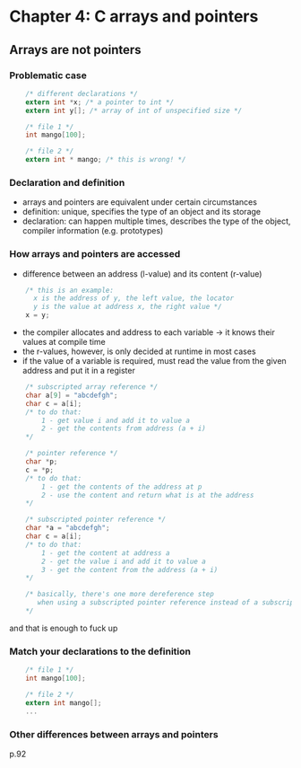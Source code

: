 # Chapter 4: C arrays and pointers

## Arrays are not pointers


### Problematic case
~~~C
    /* different declarations */
    extern int *x; /* a pointer to int */
    extern int y[]; /* array of int of unspecified size */

    /* file 1 */
    int mango[100];

    /* file 2 */
    extern int * mango; /* this is wrong! */

~~~


### Declaration and definition
- arrays and pointers are equivalent under certain circumstances
- definition: unique, specifies the type of an object and its storage
- declaration: can happen multiple times, describes the type of the object, compiler information (e.g. prototypes)


### How arrays and pointers are accessed
- difference between an address (l-value) and its content (r-value)

~~~C
    /* this is an example:
      x is the address of y, the left value, the locator
      y is the value at address x, the right value */
    x = y;
~~~

- the compiler allocates and address to each variable -> it knows their values at compile time
- the r-values, however, is only decided at runtime in most cases
- if the value of a variable is required, must read the value from the given address and put it in a register

~~~C
    /* subscripted array reference */
    char a[9] = "abcdefgh";
    char c = a[i];
    /* to do that:
        1 - get value i and add it to value a
        2 - get the contents from address (a + i)
    */

    /* pointer reference */
    char *p;
    c = *p;
    /* to do that:
        1 - get the contents of the address at p
        2 - use the content and return what is at the address
    */

    /* subscripted pointer reference */
    char *a = "abcdefgh";
    char c = a[i];
    /* to do that:
        1 - get the content at address a
        2 - get the value i and add it to value a
        3 - get the content from the address (a + i)
    */

    /* basically, there's one more dereference step
       when using a subscripted pointer reference instead of a subscripted array reference
    */
~~~

and that is enough to fuck up



### Match your declarations to the definition

~~~C
    /* file 1 */
    int mango[100];

    /* file 2 */
    extern int mango[];
    ...
~~~


### Other differences between arrays and pointers
p.92



